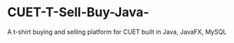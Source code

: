 # CUET-T-Sell-Buy-Java-
A t-shirt buying and selling platform for CUET built in Java, JavaFX, MySQL
